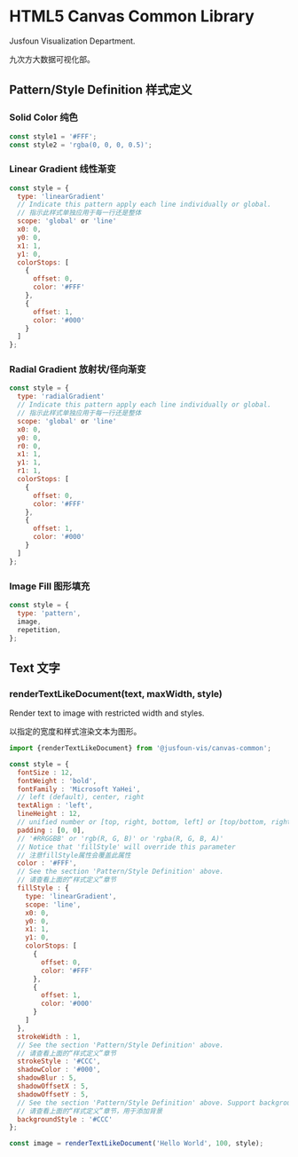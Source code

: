 ﻿# HTML5 Canvas Common Library

Jusfoun Visualization Department.   

九次方大数据可视化部。

## Pattern/Style Definition 样式定义

### Solid Color 纯色

```javascript
const style1 = '#FFF';
const style2 = 'rgba(0, 0, 0, 0.5)';
```

### Linear Gradient 线性渐变

```javascript
const style = {
  type: 'linearGradient'
  // Indicate this pattern apply each line individually or global.
  // 指示此样式单独应用于每一行还是整体
  scope: 'global' or 'line'
  x0: 0,
  y0: 0,
  x1: 1,
  y1: 0,
  colorStops: [
    {
      offset: 0,
      color: '#FFF'
    },
    {
      offset: 1,
      color: '#000'
    }
  ]
};
```

### Radial Gradient 放射状/径向渐变

```javascript
const style = {
  type: 'radialGradient'
  // Indicate this pattern apply each line individually or global.
  // 指示此样式单独应用于每一行还是整体
  scope: 'global' or 'line'
  x0: 0,
  y0: 0,
  r0: 0,
  x1: 1,
  y1: 1,
  r1: 1,
  colorStops: [
    {
      offset: 0,
      color: '#FFF'
    },
    {
      offset: 1,
      color: '#000'
    }
  ]
};
```

### Image Fill 图形填充

```javascript
const style = {
  type: 'pattern',
  image,
  repetition,
};
```
## Text 文字

### renderTextLikeDocument(text, maxWidth, style)

Render text to image with restricted width and styles.   

以指定的宽度和样式渲染文本为图形。

```javascript
import {renderTextLikeDocument} from '@jusfoun-vis/canvas-common';

const style = {
  fontSize : 12,
  fontWeight : 'bold',
  fontFamily : 'Microsoft YaHei',
  // left (default), center, right
  textAlign : 'left',
  lineHeight : 12,
  // unified number or [top, right, bottom, left] or [top/bottom, right/left]
  padding : [0, 0],
  // '#RRGGBB' or 'rgb(R, G, B)' or 'rgba(R, G, B, A)'
  // Notice that 'fillStyle' will override this parameter
  // 注意fillStyle属性会覆盖此属性
  color : '#FFF', 
  // See the section 'Pattern/Style Definition' above.
  // 请查看上面的“样式定义”章节
  fillStyle : {
    type: 'linearGradient',
    scope: 'line',
    x0: 0,
    y0: 0,
    x1: 1,
    y1: 0,
    colorStops: [
      {
        offset: 0,
        color: '#FFF'
      },
      {
        offset: 1,
        color: '#000'
      }
    ]
  },
  strokeWidth : 1,
  // See the section 'Pattern/Style Definition' above.
  // 请查看上面的“样式定义”章节
  strokeStyle : '#CCC',
  shadowColor : '#000',
  shadowBlur : 5,
  shadowOffsetX : 5,
  shadowOffsetY : 5,
  // See the section 'Pattern/Style Definition' above. Support background drawing.
  // 请查看上面的“样式定义”章节，用于添加背景
  backgroundStyle : '#CCC'
};

const image = renderTextLikeDocument('Hello World', 100, style);
```
